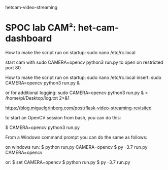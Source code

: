 hetcam-video-streaming

# SPOC lab CAM²: het-cam-dashboard


How to make the script run on startup:
sudo nano /etc/rc.local

start cam with 
sudo CAMERA=opencv python3 run.py
to open on restricted port 80




How to make the script run on startup:
sudo nano /etc/rc.local
insert:
sudo CAMERA=opencv python3 run.py &

or for additional logging:
sudo CAMERA=opencv python3 run.py & > /home/pi/Desktop/log.txt 2>&1


https://blog.miguelgrinberg.com/post/flask-video-streaming-revisited

to start an OpenCV session from bash, you can do this:

$ CAMERA=opencv python3 run.py

From a Windows command prompt you can do the same as follows:

on windows run:
$ python run.py CAMERA=opencv
$ py -3.7 run.py CAMERA=opencv

or:
$ set CAMERA=opencv
$ python run.py
$ py -3.7 run.py
